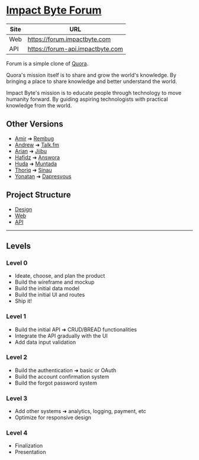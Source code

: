# [Impact Byte Forum](https://github.com/impactbyte/forum)

| Site | URL
| -----|----
| Web  | https://forum.impactbyte.com
| API  | https://forum-api.impactbyte.com

Forum is a simple clone of [Quora](https://quora.com).

Quora's mission itself is to share and grow the world's knowledge. By bringing a place to share knowledge and better understand the world.

Impact Byte's mission is to educate people through technology to move humanity forward. By guiding aspiring technologists with practical knowledge from the world.

## Other Versions

- [Amir](https://www.quora.com/profile/Amirul-Fattah) ➜ [Rembug](https://github.com/amirul-inc/rembug)
- [Andrew](https://www.quora.com/profile/Andrew-Andrew-544) ➜ [Talk.fm](https://github.com/andreewww56/talk.fm)
- [Arian](https://www.quora.com/profile/Arian-Markus) ➜ [Jiibu](https://github.com/arian77/jiibu)
- [Hafidz](https://www.quora.com/profile/Hafidz-Ilham-Aji-Permana) ➜ [Answora](https://github.com/hafidziapermana/answora)
- [Huda](https://www.quora.com/profile/Ahmed-Alqahtani) ➜ [Muntada](https://github.com/elqahtani/muntada)
- [Thoriq](https://www.quora.com/profile/Thoriq-Nur-Faizal) ➜ [Sinau](https://github.com/thoriqnf/sinau)
- [Yonatan](https://www.quora.com/profile/Yonatan-Putra-Widjojo) ➜ [Dapresvous](https://github.com/joodroid/dapresvous)

## Project Structure

- [Design](./design/README.md)
- [Web](./web/README.md)
- [API](./api/README.md)

--------------------------------------------------------------------------------

## Levels

### Level 0

- Ideate, choose, and plan the product
- Build the wireframe and mockup
- Build the initial data model
- Build the initial UI and routes
- Ship it!

### Level 1

- Build the initial API ➜ CRUD/BREAD functionalities
- Integrate the API gradually with the UI
- Add data input validation

### Level 2

- Build the authentication ➜ basic or OAuth
- Build the account confirmation system
- Build the forgot password system

### Level 3

- Add other systems ➜ analytics, logging, payment, etc
- Optimize for responsive design

### Level 4

- Finalization
- Presentation
